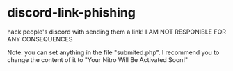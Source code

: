 # discord-link-phishing
hack people's discord with sending them a link!     I AM NOT RESPONIBLE FOR ANY CONSEQUENCES

Note: you can set anything in the file "submited.php".   I recommend you to change the content of it to "Your Nitro Will Be Activated Soon!"
